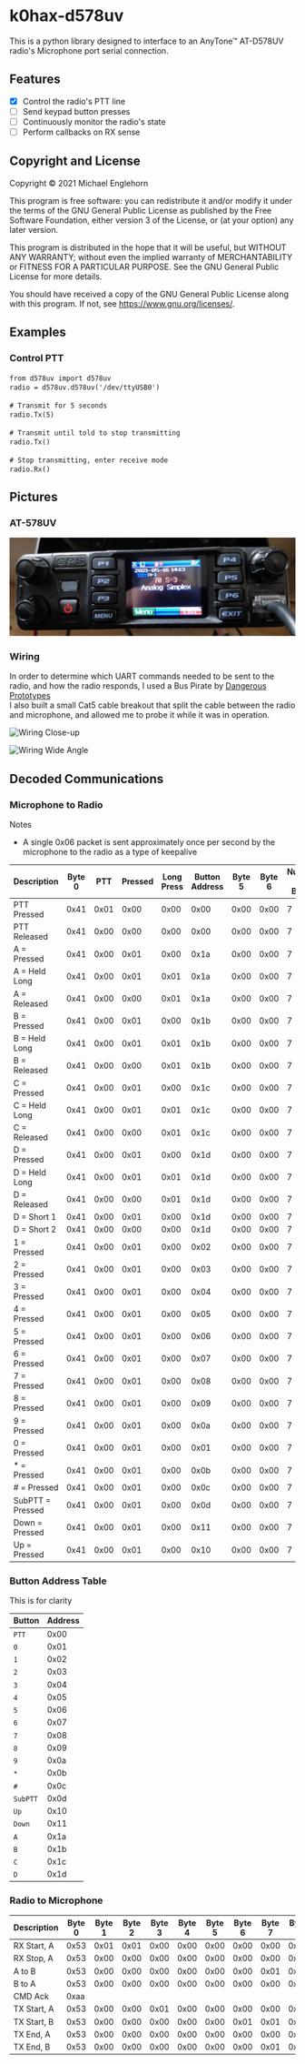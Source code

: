 # k0hax-d578uv

This is a python library designed to interface to an AnyTone™ AT-D578UV radio's Microphone port serial connection.

## Features
- [X] Control the radio's PTT line
- [ ] Send keypad button presses
- [ ] Continuously monitor the radio's state
- [ ] Perform callbacks on RX sense

## Copyright and License
Copyright © 2021 Michael Englehorn 

This program is free software: you can redistribute it and/or modify 
it under the terms of the GNU General Public License as published by 
the Free Software Foundation, either version 3 of the License, or 
(at your option) any later version. 

This program is distributed in the hope that it will be useful, 
but WITHOUT ANY WARRANTY; without even the implied warranty of 
MERCHANTABILITY or FITNESS FOR A PARTICULAR PURPOSE.  See the 
GNU General Public License for more details. 

You should have received a copy of the GNU General Public License 
along with this program.  If not, see <https://www.gnu.org/licenses/>. 

## Examples
### Control PTT
```
from d578uv import d578uv
radio = d578uv.d578uv('/dev/ttyUSB0')

# Transmit for 5 seconds
radio.Tx(5)

# Transmit until told to stop transmitting
radio.Tx()

# Stop transmitting, enter receive mode
radio.Rx()
```

## Pictures
### AT-578UV
![Photo of an AT-578UV](images/AT-578UV-Front.jpg)

### Wiring
In order to determine which UART commands needed to be sent to the radio, and how the radio responds, I used a Bus Pirate by [Dangerous Prototypes](https://www.seeedstudio.com/Bus-Pirate-v3-6-universal-serial-interface-p-609.html)  
I also built a small Cat5 cable breakout that split the cable between the radio and microphone, and allowed me to probe it while it was in operation.

![Wiring Close-up](images/Wiring-Close.jpg)

![Wiring Wide Angle](images/Wiring-Wide.jpg)

## Decoded Communications
### Microphone to Radio
Notes
- A single 0x06 packet is sent approximately once per second by the microphone to the radio as a type of keepalive

| Description      | Byte 0 | PTT  | Pressed | Long Press | Button Address | Byte 5 | Byte 6 | Number of Bytes |
|---------------- |------ |---- |------- |---------- |-------------- |------ |------ |--------------- |
| PTT Pressed      | 0x41   | 0x01 | 0x00    | 0x00       | 0x00           | 0x00   | 0x00   | 7               |
| PTT Released     | 0x41   | 0x00 | 0x00    | 0x00       | 0x00           | 0x00   | 0x00   | 7               |
| A = Pressed      | 0x41   | 0x00 | 0x01    | 0x00       | 0x1a           | 0x00   | 0x00   | 7               |
| A = Held Long    | 0x41   | 0x00 | 0x01    | 0x01       | 0x1a           | 0x00   | 0x00   | 7               |
| A = Released     | 0x41   | 0x00 | 0x00    | 0x01       | 0x1a           | 0x00   | 0x00   | 7               |
| B = Pressed      | 0x41   | 0x00 | 0x01    | 0x00       | 0x1b           | 0x00   | 0x00   | 7               |
| B = Held Long    | 0x41   | 0x00 | 0x01    | 0x01       | 0x1b           | 0x00   | 0x00   | 7               |
| B = Released     | 0x41   | 0x00 | 0x00    | 0x01       | 0x1b           | 0x00   | 0x00   | 7               |
| C = Pressed      | 0x41   | 0x00 | 0x01    | 0x00       | 0x1c           | 0x00   | 0x00   | 7               |
| C = Held Long    | 0x41   | 0x00 | 0x01    | 0x01       | 0x1c           | 0x00   | 0x00   | 7               |
| C = Released     | 0x41   | 0x00 | 0x00    | 0x01       | 0x1c           | 0x00   | 0x00   | 7               |
| D = Pressed      | 0x41   | 0x00 | 0x01    | 0x00       | 0x1d           | 0x00   | 0x00   | 7               |
| D = Held Long    | 0x41   | 0x00 | 0x01    | 0x01       | 0x1d           | 0x00   | 0x00   | 7               |
| D = Released     | 0x41   | 0x00 | 0x00    | 0x01       | 0x1d           | 0x00   | 0x00   | 7               |
| D = Short 1      | 0x41   | 0x00 | 0x01    | 0x00       | 0x1d           | 0x00   | 0x00   | 7               |
| D = Short 2      | 0x41   | 0x00 | 0x00    | 0x00       | 0x1d           | 0x00   | 0x00   | 7               |
| 1 = Pressed      | 0x41   | 0x00 | 0x01    | 0x00       | 0x02           | 0x00   | 0x00   | 7               |
| 2 = Pressed      | 0x41   | 0x00 | 0x01    | 0x00       | 0x03           | 0x00   | 0x00   | 7               |
| 3 = Pressed      | 0x41   | 0x00 | 0x01    | 0x00       | 0x04           | 0x00   | 0x00   | 7               |
| 4 = Pressed      | 0x41   | 0x00 | 0x01    | 0x00       | 0x05           | 0x00   | 0x00   | 7               |
| 5 = Pressed      | 0x41   | 0x00 | 0x01    | 0x00       | 0x06           | 0x00   | 0x00   | 7               |
| 6 = Pressed      | 0x41   | 0x00 | 0x01    | 0x00       | 0x07           | 0x00   | 0x00   | 7               |
| 7 = Pressed      | 0x41   | 0x00 | 0x01    | 0x00       | 0x08           | 0x00   | 0x00   | 7               |
| 8 = Pressed      | 0x41   | 0x00 | 0x01    | 0x00       | 0x09           | 0x00   | 0x00   | 7               |
| 9 = Pressed      | 0x41   | 0x00 | 0x01    | 0x00       | 0x0a           | 0x00   | 0x00   | 7               |
| 0 = Pressed      | 0x41   | 0x00 | 0x01    | 0x00       | 0x01           | 0x00   | 0x00   | 7               |
| \* = Pressed     | 0x41   | 0x00 | 0x01    | 0x00       | 0x0b           | 0x00   | 0x00   | 7               |
| # = Pressed      | 0x41   | 0x00 | 0x01    | 0x00       | 0x0c           | 0x00   | 0x00   | 7               |
| SubPTT = Pressed | 0x41   | 0x00 | 0x01    | 0x00       | 0x0d           | 0x00   | 0x00   | 7               |
| Down = Pressed   | 0x41   | 0x00 | 0x01    | 0x00       | 0x11           | 0x00   | 0x00   | 7               |
| Up = Pressed     | 0x41   | 0x00 | 0x01    | 0x00       | 0x10           | 0x00   | 0x00   | 7               |

### Button Address Table
This is for clarity

| Button   | Address |
|-------- |------- |
| `PTT`    | 0x00    |
| `0`      | 0x01    |
| `1`      | 0x02    |
| `2`      | 0x03    |
| `3`      | 0x04    |
| `4`      | 0x05    |
| `5`      | 0x06    |
| `6`      | 0x07    |
| `7`      | 0x08    |
| `8`      | 0x09    |
| `9`      | 0x0a    |
| `*`      | 0x0b    |
| `#`      | 0x0c    |
| `SubPTT` | 0x0d    |
| `Up`     | 0x10    |
| `Down`   | 0x11    |
| `A`      | 0x1a    |
| `B`      | 0x1b    |
| `C`      | 0x1c    |
| `D`      | 0x1d    |

### Radio to Microphone
| Description | Byte 0 | Byte 1 | Byte 2 | Byte 3 | Byte 4 | Byte 5 | Byte 6 | Byte 7 | Byte 8 | Byte 9 | Byte 10 | Byte 11 | Byte 12 | Byte 13 | Byte 14 | Byte 15 |
|----------- |------ |------ |------ |------ |------ |------ |------ |------ |------ |------ |------- |------- |------- |------- |------- |------- |
| RX Start, A | 0x53   | 0x01   | 0x01   | 0x00   | 0x00   | 0x00   | 0x00   | 0x00   | 0x00   | 0x10   | 0x00    | 0x00    | 0x00    | 0x00    | 0x00    | 0x06    |
| RX Stop, A  | 0x53   | 0x00   | 0x00   | 0x00   | 0x00   | 0x00   | 0x00   | 0x00   | 0x00   | 0x10   | 0x00    | 0x00    | 0x00    | 0x00    | 0x00    | 0x06    |
| A to B      | 0x53   | 0x00   | 0x00   | 0x00   | 0x00   | 0x00   | 0x00   | 0x01   | 0x00   | 0x10   | 0x00    | 0x00    | 0x00    | 0x00    | 0x00    | 0x06    |
| B to A      | 0x53   | 0x00   | 0x00   | 0x00   | 0x00   | 0x00   | 0x00   | 0x00   | 0x00   | 0x10   | 0x00    | 0x00    | 0x00    | 0x00    | 0x00    | 0x06    |
| CMD Ack     | 0xaa   |        |        |        |        |        |        |        |        |        |         |         |         |         |         |         |
| TX Start, A | 0x53   | 0x00   | 0x00   | 0x01   | 0x00   | 0x00   | 0x00   | 0x00   | 0x00   | 0x10   | 0x00    | 0x00    | 0x00    | 0x00    | 0x00    | 0x06    |
| TX Start, B | 0x53   | 0x00   | 0x00   | 0x00   | 0x00   | 0x00   | 0x01   | 0x01   | 0x00   | 0x10   | 0x00    | 0x00    | 0x00    | 0x00    | 0x00    | 0x06    |
| TX End, A   | 0x53   | 0x00   | 0x00   | 0x00   | 0x00   | 0x00   | 0x00   | 0x00   | 0x00   | 0x10   | 0x00    | 0x00    | 0x00    | 0x00    | 0x00    | 0x06    |
| TX End, B   | 0x53   | 0x00   | 0x00   | 0x00   | 0x00   | 0x00   | 0x00   | 0x01   | 0x00   | 0x10   | 0x00    | 0x00    | 0x00    | 0x00    | 0x00    | 0x06    |

